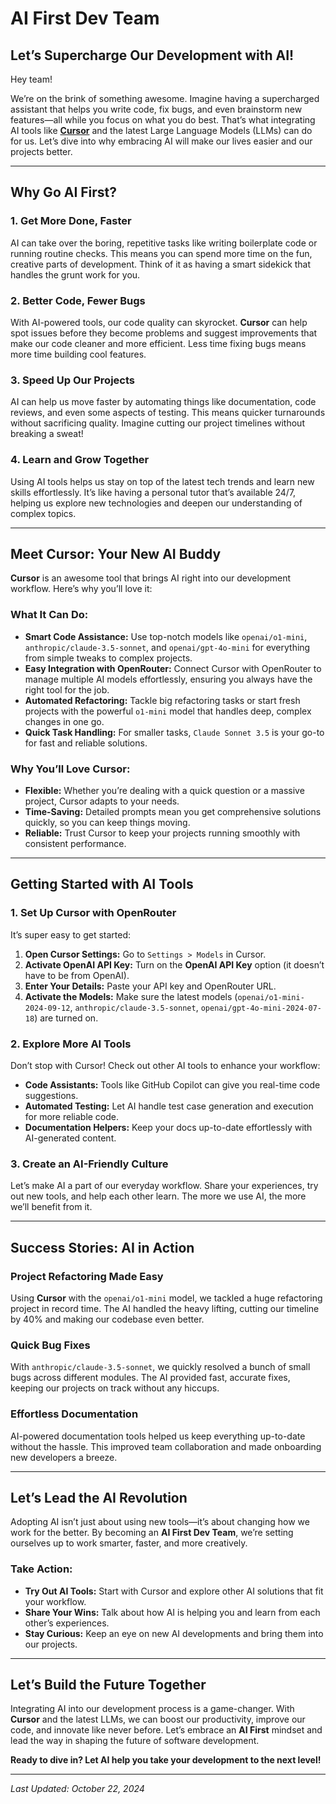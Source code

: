 # AI First Dev Team

## Let’s Supercharge Our Development with AI!

Hey team!

We’re on the brink of something awesome. Imagine having a supercharged assistant that helps you write code, fix bugs, and even brainstorm new features—all while you focus on what you do best. That’s what integrating AI tools like [**Cursor**](cursor.md) and the latest Large Language Models (LLMs) can do for us. Let’s dive into why embracing AI will make our lives easier and our projects better.

---

## Why Go AI First?

### **1. Get More Done, Faster**
AI can take over the boring, repetitive tasks like writing boilerplate code or running routine checks. This means you can spend more time on the fun, creative parts of development. Think of it as having a smart sidekick that handles the grunt work for you.

### **2. Better Code, Fewer Bugs**
With AI-powered tools, our code quality can skyrocket. **Cursor** can help spot issues before they become problems and suggest improvements that make our code cleaner and more efficient. Less time fixing bugs means more time building cool features.

### **3. Speed Up Our Projects**
AI can help us move faster by automating things like documentation, code reviews, and even some aspects of testing. This means quicker turnarounds without sacrificing quality. Imagine cutting our project timelines without breaking a sweat!

### **4. Learn and Grow Together**
Using AI tools helps us stay on top of the latest tech trends and learn new skills effortlessly. It’s like having a personal tutor that’s available 24/7, helping us explore new technologies and deepen our understanding of complex topics.

---

## Meet Cursor: Your New AI Buddy

**Cursor** is an awesome tool that brings AI right into our development workflow. Here’s why you’ll love it:

### **What It Can Do:**

- **Smart Code Assistance:** Use top-notch models like `openai/o1-mini`, `anthropic/claude-3.5-sonnet`, and `openai/gpt-4o-mini` for everything from simple tweaks to complex projects.
- **Easy Integration with OpenRouter:** Connect Cursor with OpenRouter to manage multiple AI models effortlessly, ensuring you always have the right tool for the job.
- **Automated Refactoring:** Tackle big refactoring tasks or start fresh projects with the powerful `o1-mini` model that handles deep, complex changes in one go.
- **Quick Task Handling:** For smaller tasks, `Claude Sonnet 3.5` is your go-to for fast and reliable solutions.

### **Why You’ll Love Cursor:**

- **Flexible:** Whether you’re dealing with a quick question or a massive project, Cursor adapts to your needs.
- **Time-Saving:** Detailed prompts mean you get comprehensive solutions quickly, so you can keep things moving.
- **Reliable:** Trust Cursor to keep your projects running smoothly with consistent performance.

---

## Getting Started with AI Tools

### **1. Set Up Cursor with OpenRouter**

It’s super easy to get started:

1. **Open Cursor Settings:** Go to `Settings > Models` in Cursor.
2. **Activate OpenAI API Key:** Turn on the **OpenAI API Key** option (it doesn’t have to be from OpenAI).
3. **Enter Your Details:** Paste your API key and OpenRouter URL.
4. **Activate the Models:** Make sure the latest models (`openai/o1-mini-2024-09-12`, `anthropic/claude-3.5-sonnet`, `openai/gpt-4o-mini-2024-07-18`) are turned on.

### **2. Explore More AI Tools**

Don’t stop with Cursor! Check out other AI tools to enhance your workflow:

- **Code Assistants:** Tools like GitHub Copilot can give you real-time code suggestions.
- **Automated Testing:** Let AI handle test case generation and execution for more reliable code.
- **Documentation Helpers:** Keep your docs up-to-date effortlessly with AI-generated content.

### **3. Create an AI-Friendly Culture**

Let’s make AI a part of our everyday workflow. Share your experiences, try out new tools, and help each other learn. The more we use AI, the more we’ll benefit from it.

---

## Success Stories: AI in Action

### **Project Refactoring Made Easy**
Using **Cursor** with the `openai/o1-mini` model, we tackled a huge refactoring project in record time. The AI handled the heavy lifting, cutting our timeline by 40% and making our codebase even better.

### **Quick Bug Fixes**
With `anthropic/claude-3.5-sonnet`, we quickly resolved a bunch of small bugs across different modules. The AI provided fast, accurate fixes, keeping our projects on track without any hiccups.

### **Effortless Documentation**
AI-powered documentation tools helped us keep everything up-to-date without the hassle. This improved team collaboration and made onboarding new developers a breeze.

---

## Let’s Lead the AI Revolution

Adopting AI isn’t just about using new tools—it’s about changing how we work for the better. By becoming an **AI First Dev Team**, we’re setting ourselves up to work smarter, faster, and more creatively.

### **Take Action:**

- **Try Out AI Tools:** Start with Cursor and explore other AI solutions that fit your workflow.
- **Share Your Wins:** Talk about how AI is helping you and learn from each other’s experiences.
- **Stay Curious:** Keep an eye on new AI developments and bring them into our projects.

---

## Let’s Build the Future Together

Integrating AI into our development process is a game-changer. With **Cursor** and the latest LLMs, we can boost our productivity, improve our code, and innovate like never before. Let’s embrace an **AI First** mindset and lead the way in shaping the future of software development.

**Ready to dive in? Let AI help you take your development to the next level!**

---

*Last Updated: October 22, 2024*
